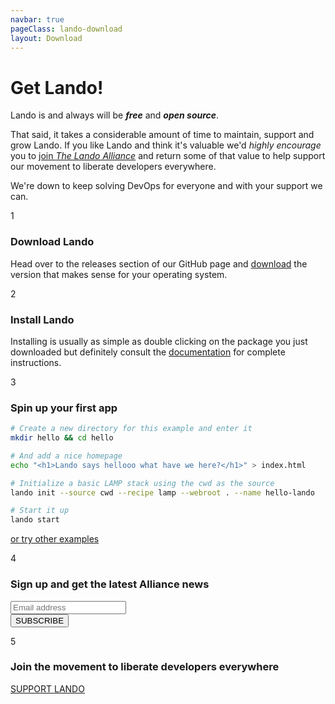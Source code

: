 ```yaml
---
navbar: true
pageClass: lando-download
layout: Download
---
```


# Get Lando!

Lando is and always will be _**free**_ and _**open source**_.

That said, it takes a considerable amount of time to maintain, support and grow Lando. If you like Lando and think it's valuable we'd _highly encourage_ you to [join _The Lando Alliance_](/memberships/) and return some of that value to help support our movement to liberate developers everywhere.

We're down to keep solving DevOps for everyone and with your support we can.

<div class="step">
  <div class="left">
    <div class="step-number"><p>1</p></div>
  </div>
  <div class="right">
    <h3>Download Lando</h3>
    <div>
      <p>Head over to the releases section of our GitHub page and <a href="https://github.com/lando/lando/releases" target="_blank">download</a> the version that makes sense for your operating system.</p>
    </div>
  </div>
</div>

<div class="step">
  <div class="left">
    <div class="step-number"><p>2</p></div>
  </div>
  <div class="right">
    <h3>Install Lando</h3>
    <div>
      <p>Installing is usually as simple as double clicking on the package you just downloaded but definitely consult the <a href="https://docs.lando.dev/basics/installation.html" target="_blank">documentation</a> for complete instructions.</p>
    </div>
  </div>
</div>

<div class="step hide-ender">
  <div class="left">
    <div class="step-number"><p>3</p></div>
  </div>
  <div class="right">
    <h3>Spin up your first app</h3>
  </div>
</div>

```bash
# Create a new directory for this example and enter it
mkdir hello && cd hello

# And add a nice homepage
echo "<h1>Lando says hellooo what have we here?</h1>" > index.html

# Initialize a basic LAMP stack using the cwd as the source
lando init --source cwd --recipe lamp --webroot . --name hello-lando

# Start it up
lando start
```
[or try other examples](https://github.com/lando/lando/tree/master/examples)

<div class="step"></div>

<div class="step">
  <div class="left">
    <div class="step-number"><p>4</p></div>
  </div>
  <div class="right">
    <h3>Sign up and get the latest Alliance news</h3>
    <div id="#news">
      <div id="mc_embed_signup">
        <form action="https://kalabox.us12.list-manage.com/subscribe/post?u=59874b4d6910fa65e724a4648&amp;id=613837077f" method="post" id="mc-embedded-subscribe-form" name="mc-embedded-subscribe-form" class="validate newsletter-form" target="_blank" novalidate>
          <div id="mc_embed_signup_scroll">
            <div class="mc-field-group">
              <input type="email" value="" placeholder="Email address" name="EMAIL" class="required email newsletter-input" id="mce-EMAIL">
            </div>
            <div id="mce-responses" class="clear">
              <div class="response" id="mce-error-response" style="display:none"></div>
              <div class="response" id="mce-success-response" style="display:none"></div>
            </div>
            <div style="position: absolute; left: -5000px;" aria-hidden="true"><input type="text" name="b_59874b4d6910fa65e724a4648_613837077f" tabindex="-1" value=""></div>
            <div class="clear"><input type="submit" value="SUBSCRIBE" name="subscribe" id="mc-embedded-subscribe" class="button"></div>
          </div>
        </form>
      </div>
    </div>
  </div>
</div>

<div class="step">
  <div class="left">
    <div class="step-number"><p>5</p></div>
  </div>
  <div class="right">
    <h3>Join the movement to liberate developers everywhere</h3>
    <div>
      <a class="button" href="https://www.patreon.com/join/devwithlando?">SUPPORT LANDO</a>
    </div>
  </div>
</div>
